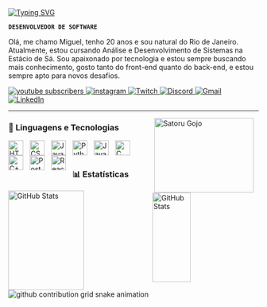 <div align="left">
  <a href="https://git.io/typing-svg">
    <img src="https://readme-typing-svg.demolab.com?font=Fira+Code&weight=500&size=25&pause=1000&color=00BFFF&center=false&vCenter=false&random=false&width=524&lines=+👨🏻‍💻 Miguel Cordeiro+%CB%99%E1%B5%95%CB%99+%E2%8A%B9+" alt="Typing SVG">
  </a>
</div>

**`DESENVOLVEDOR DE SOFTWARE`**

Olá, me chamo Miguel, tenho 20 anos e sou natural do Rio de Janeiro. Atualmente, estou cursando Análise e Desenvolvimento de Sistemas na Estácio de Sá. Sou apaixonado por tecnologia e estou sempre buscando mais conhecimento, gosto tanto do front-end quanto do back-end, e estou sempre apto para novos desafios.

<p align="left">
    <a href="https://www.youtube.com/@Miguellivess">
        <img 
            alt="youtube subscribers" 
            title="Inscreva-se no meu canal" 
            src="https://img.shields.io/badge/YouTube-FF0000?style=for-the-badge&logo=youtube&logoColor=white" target="_blank"
        />
    </a>
    <a href="https://www.instagram.com/mgofcx/">
        <img 
            alt="instagram" 
            title="Me segue no Instagram" 
            src="https://img.shields.io/badge/-Instagram-%23E4405F?style=for-the-badge&logo=instagram&logoColor=white" target="_blank"
        />
    </a> 
    <a href="https://www.twitch.tv/mgz1nnbr">
        <img 
            alt="Twitch" 
            title="Me segue na Twitch" 
            src="https://img.shields.io/badge/Twitch-9146FF?style=for-the-badge&logo=twitch&logoColor=white" target="_blank"
        />
    </a>
    <a href="https://discordapp.com/users/372511425861779466">
        <img 
            alt="Discord" 
            title="Meu Discord" 
            src="https://img.shields.io/badge/Discord-7289DA?style=for-the-badge&logo=discord&logoColor=white" target="_blank"
        />
    </a>
  <a href="mailto:miguelcordeirozzz@gmail.com">
        <img 
            alt="Gmail" 
            title="Meu Gmail" 
            src="https://img.shields.io/badge/-Gmail-%23333?style=for-the-badge&logo=gmail&logoColor=white" target="_blank"
        />
    </a>
  <a href="https://www.linkedin.com/in/miguel-cordeiro-77a8a8265/">
        <img 
            alt="LinkedIn" 
            title="Meu LinkedIn" 
            src="https://img.shields.io/badge/-LinkedIn-%230077B5?style=for-the-badge&logo=linkedin&logoColor=white" target="_blank"
        />
    </a>
</p>

---
<img
    align="right" 
    alt="Satoru Gojo" 
    title="Satoru Gojo"
    height="150px"
    width="200px" 
    style="padding-right: 10px;" 
    src="https://i.pinimg.com/originals/70/5e/d1/705ed1090f270ed99c90b2d312bd34bd.jpg" 
/>


### 🤖 Linguagens e Tecnologias

<img 
    align="left" 
    alt="HTML"
    title="HTML" 
    width="30px" 
    style="padding-right: 10px;" 
    src="https://cdn.jsdelivr.net/gh/devicons/devicon@latest/icons/html5/html5-original.svg" 
/>
<img 
    align="left" 
    alt="CSS" 
    title="CSS"
    width="30px" 
    style="padding-right: 10px;" 
    src="https://cdn.jsdelivr.net/gh/devicons/devicon@latest/icons/css3/css3-original.svg" 
/>
<img 
    align="left" 
    alt="JavaScript" 
    title="JavaScript"
    width="30px" 
    style="padding-right: 10px;" 
    src="https://cdn.jsdelivr.net/gh/devicons/devicon@latest/icons/javascript/javascript-original.svg" 
/>
<img 
    align="left" 
    alt="Python" 
    title="Python"
    width="30px" 
    style="padding-right: 10px;" 
    src="https://cdn.jsdelivr.net/gh/devicons/devicon@latest/icons/python/python-original.svg" 
/>
<img 
    align="left"
    alt="Java" 
    title="Java"
    width="30px" 
    style="padding-right: 10px;" 
    src="https://cdn.jsdelivr.net/gh/devicons/devicon@latest/icons/java/java-original.svg" 
/>
<img 
    align="left" 
    alt="C" 
    title="C"
    width="30px" 
    style="padding-right: 10px;" 
    src="https://cdn.jsdelivr.net/gh/devicons/devicon@latest/icons/c/c-original.svg" 
/>
<img 
    align="left" 
    alt="C++" 
    title="C++"
    width="30px" 
    style="padding-right: 10px;" 
    src="https://cdn.jsdelivr.net/gh/devicons/devicon@latest/icons/cplusplus/cplusplus-original.svg" 
/>
<img 
    align="left" 
    alt="PostgreSQL" 
    title="PostgreSQL"
    width="30px" 
    style="padding-right: 10px;" 
    src="https://cdn.jsdelivr.net/gh/devicons/devicon@latest/icons/postgresql/postgresql-original.svg" 
/>
<img 
    align="left" 
    alt="React Native" 
    title="React Native"
    width="30px" 
    style="padding-right: 10px;" 
    src="https://cdn.jsdelivr.net/gh/devicons/devicon@latest/icons/react/react-original.svg" 
/>



<br/>
<br/>

### 📊 Estatísticas

<p>
  <img 
    align="left"
    width="55%"
    alt="GitHub Stats" 
    height="200" 
    style="padding-right: 10px;" 
    src="https://github-readme-stats.vercel.app/api?username=migueldev1&show_icons=true&theme=tokyonight&include_all_commits=true&locale=pt-br" 
  />

  <img 
      align="left"
      width="39%"
      alt="GitHub Stats" 
      height="180" 
      src="https://github-readme-stats.vercel.app/api/top-langs/?username=migueldev1&theme=tokyonight&layout=compact&custom_title=Tecnologias&langs_count=9" 
  />

  <picture align="center">
  <source media="(prefers-color-scheme: dark)" srcset="https://raw.githubusercontent.com/migueldev1/migueldev1/output/github-contribution-grid-snake-dark.svg">
  <source media="(prefers-color-scheme: light)" srcset="https://raw.githubusercontent.com/migueldev1/migueldev1/output/github-contribution-grid-snake-dark.svg">
  <img align="center" alt="github contribution grid snake animation" src="https://raw.githubusercontent.com/mari4souza/migueldev1/output/github-contribution-grid-snake.svg">
</picture>

</p>

